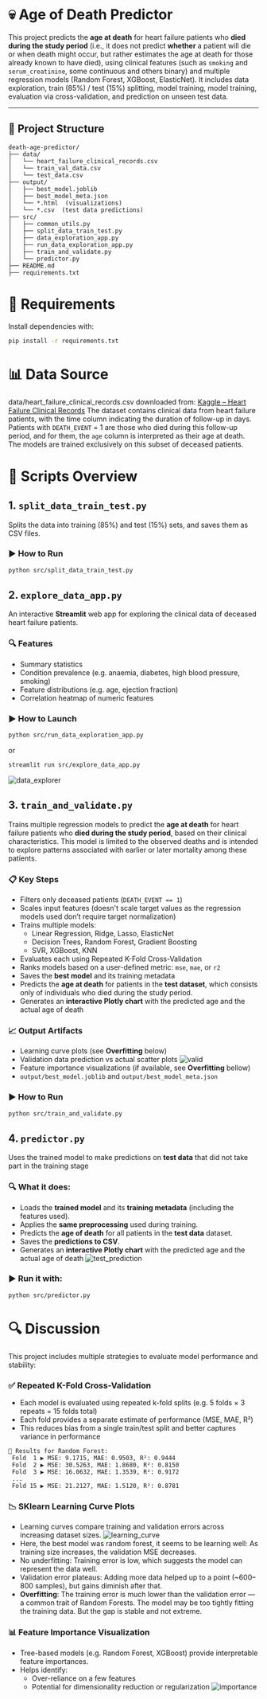 # 💀 Age of Death Predictor

This project predicts the **age at death** for heart failure patients who **died during the study period** (i.e., it does not predict **whether** a patient will die or when death might occur, but rather estimates the age at death for those already known to have died), using clinical features (such as ```smoking``` and ```serum_creatinine```, some continuous and others binary) and multiple regression models (Random Forest, XGBoost,  ElasticNet). It includes data exploration, train (85%) / test (15%) splitting, model training, model training, evaluation via cross-validation, and prediction on unseen test data.

---

## 📁 Project Structure
```
death-age-predictor/
├── data/
│   └── heart_failure_clinical_records.csv
│   └── train_val_data.csv
│   └── test_data.csv
├── output/
│   ├── best_model.joblib
│   ├── best_model_meta.json
│   └── *.html  (visualizations)
│   └── *.csv  (test data predictions)
├── src/
│   ├── common_utils.py
│   ├── split_data_train_test.py
│   ├── data_exploration_app.py
│   ├── run_data_exploration_app.py
│   ├── train_and_validate.py
│   └── predictor.py
├── README.md
├── requirements.txt
```

# 🧰 Requirements

Install dependencies with:

```bash
pip install -r requirements.txt
```

# 📊 Data Source
data/heart_failure_clinical_records.csv downloaded from: [Kaggle – Heart Failure Clinical Records](https://www.kaggle.com/datasets/aadarshvelu/heart-failure-prediction-clinical-records)
The dataset contains clinical data from heart failure patients, with the time column indicating the duration of follow-up in days. Patients with ```DEATH_EVENT``` = 1 are those who died during this follow-up period, and for them, the ```age``` column is interpreted as their age at death. The models are trained exclusively on this subset of deceased patients.

# 🚀 Scripts Overview
## 1. `split_data_train_test.py`

Splits the data into training (85%) and test (15%) sets, and saves them as CSV files.

### ▶️ How to Run

```bash
python src/split_data_train_test.py
```

## 2. `explore_data_app.py`

An interactive **Streamlit** web app for exploring the clinical data of deceased heart failure patients.

### 🔍 Features
- Summary statistics
- Condition prevalence (e.g. anaemia, diabetes, high blood pressure, smoking)
- Feature distributions (e.g. age, ejection fraction)
- Correlation heatmap of numeric features

### ▶️ How to Launch
```bash
python src/run_data_exploration_app.py
```
or
```bash
streamlit run src/explore_data_app.py
```
![data_explorer](https://github.com/user-attachments/assets/84402dbb-5dc3-49ed-b2f3-2d88596e332a)

## 3. `train_and_validate.py`

Trains multiple regression models to predict the **age at death** for heart failure patients who **died during the study period**, based on their clinical characteristics. This model is limited to the observed deaths and is intended to explore patterns associated with earlier or later mortality among these patients.

### 📋 Key Steps

- Filters only deceased patients (`DEATH_EVENT == 1`)
- Scales input features (doesn't scale target values as the regression models used don’t require target normalization)
- Trains multiple models:
  - Linear Regression, Ridge, Lasso, ElasticNet
  - Decision Trees, Random Forest, Gradient Boosting
  - SVR, XGBoost, KNN
- Evaluates each using Repeated K-Fold Cross-Validation
- Ranks models based on a user-defined metric: `mse`, `mae`, or `r2`
- Saves the **best model** and its training metadata
- Predicts the **age at death** for patients in the **test dataset**, which consists only of individuals who died during the study period.
- Generates an **interactive Plotly chart** with the predicted age and the actual age of death

### 📈 Output Artifacts

- Learning curve plots (see **Overfitting** below)
- Validation data prediction vs actual scatter plots
![valid](https://github.com/user-attachments/assets/15b2a0c9-abb5-45be-8d76-b609a146a442)
- Feature importance visualizations (if available, see **Overfitting** bellow)
- `output/best_model.joblib` and `output/best_model_meta.json`

### ▶️ How to Run

```bash
python src/train_and_validate.py
```

## 4. `predictor.py`

Uses the trained model to make predictions on **test data** that did not take part in the training stage

### 🔍 What it does:
- Loads the **trained model** and its **training metadata** (including the features used).
- Applies the **same preprocessing** used during training.
- Predicts the **age of death** for all patients in the **test data** dataset.
- Saves the **predictions to CSV**.
- Generates an **interactive Plotly chart** with the predicted age and the actual age of death
![test_prediction](https://github.com/user-attachments/assets/9229dae0-e1f2-4ed0-af92-4f2cb10ef840)

### ▶️ Run it with:

```bash
python src/predictor.py
```

# 🔍 Discussion

This project includes multiple strategies to evaluate model performance and stability:

### ✅ Repeated K-Fold Cross-Validation
- Each model is evaluated using repeated k-fold splits (e.g. 5 folds × 3 repeats = 15 folds total)
- Each fold provides a separate estimate of performance (MSE, MAE, R²)
- This reduces bias from a single train/test split and better captures variance in performance

```
📌 Results for Random Forest:
 Fold  1 ▶ MSE: 9.1715, MAE: 0.9503, R²: 0.9444
 Fold  2 ▶ MSE: 30.5263, MAE: 1.8680, R²: 0.8150
 Fold  3 ▶ MSE: 16.0632, MAE: 1.3539, R²: 0.9172
 ...
 Fold 15 ▶ MSE: 21.2127, MAE: 1.5120, R²: 0.8781
```

### 📉 SKlearn Learning Curve Plots
- Learning curves compare training and validation errors across increasing dataset sizes.
![learning_curve](https://github.com/user-attachments/assets/7afcef73-7c4c-4e3d-a862-2e229d485ce0)
- Here, the best model was random forest, it seems to be learning well: As training size increases, the validation MSE decreases.
- No underfitting: Training error is low, which suggests the model can represent the data well.
- Validation error plateaus: Adding more data helped up to a point (~600–800 samples), but gains diminish after that.
- **Overfitting**: The training error is much lower than the validation error — a common trait of Random Forests. The model may be too tightly fitting the training data. But the gap is stable and not extreme.

### 📊 Feature Importance Visualization
- Tree-based models (e.g. Random Forest, XGBoost) provide interpretable feature importances.
- Helps identify:
  - Over-reliance on a few features
  - Potential for dimensionality reduction or regularization
![importance](https://github.com/user-attachments/assets/3fd3dec8-cfd3-456f-a4f7-f4026a1ece6d)
